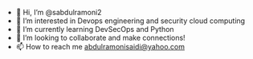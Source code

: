 - 👋 Hi, I’m @sabdulramoni2
- 👀 I’m interested in Devops engineering and security cloud computing
- 🌱 I’m currently learning DevSecOps and Python
- 💞️ I’m looking to collaborate  and make connections!
- 📫 How to reach me abdulramonisaidi@yahoo.com

<!---
sabdulramoni2/sabdulramoni2 is a ✨ special ✨ repository because its `README.md` (this file) appears on your GitHub profile.
You can click the Preview link to take a look at your changes.
--->



